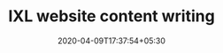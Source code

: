 ---
title: "IXL website content writing"
image: /images/clients/logo-IXL.png
tags: ["content"]
description: "https://drive.google.com/open?id=1uM2fP_qQ8ykfjvqHHk4qHEvMg-DiK-PV"
date: 2020-04-09T17:37:54+05:30
draft: false
---